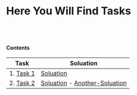 # Here You Will Find Tasks 

<br><br>

#### Contents


|	Task					   | Soluation									|
|------------------------------|---------------------------------------------
| 1. [Task 1](./1st_task.js)   | [Soluation](./Soluations/1st_task.js)      |
| 2. [Task 2](./2nd_task.md)   | [Soluation](./Soluations/2st_task.js) - [Another-Soluation](./Soluations/2st_task_another_soluation.js)		|
